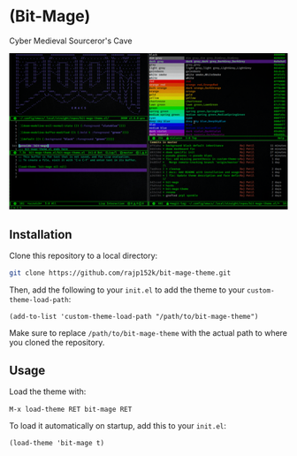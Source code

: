 # (Bit-Mage)

Cyber Medieval Sourceror's Cave

![](bit-mage.png)

## Installation

Clone this repository to a local directory:

```sh
git clone https://github.com/rajp152k/bit-mage-theme.git
```

Then, add the following to your `init.el` to add the theme to your `custom-theme-load-path`:

```elisp
(add-to-list 'custom-theme-load-path "/path/to/bit-mage-theme")
```

Make sure to replace `/path/to/bit-mage-theme` with the actual path to where you cloned the repository.

## Usage

Load the theme with:

`M-x load-theme RET bit-mage RET`

To load it automatically on startup, add this to your `init.el`:

```elisp
(load-theme 'bit-mage t)
```
